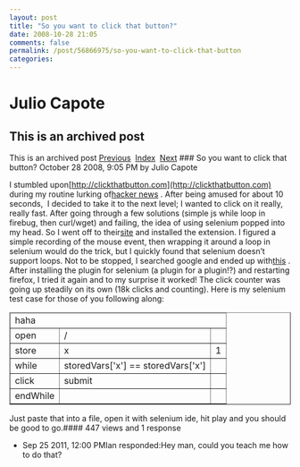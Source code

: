```yaml
---
layout: post
title: "So you want to click that button?"
date: 2008-10-28 21:05
comments: false
permalink: /post/56866975/so-you-want-to-click-that-button
categories:
---
```


 # Julio Capote
## This is an archived post
This is an archived post
[Previous](../../../posts/2008/10/post/54266325/arrow-key-navigation-for-text-fields.html)  [Index](../../../index-2.html)  [Next](../../../posts/2009/01/post/67873462/useful-rails-routing-tips.html) ### So you want to click that button?
October 28 2008,  9:05 PM by Julio Capote

I stumbled upon[http://clickthatbutton.com](http://clickthatbutton.com) during my routine lurking of[hacker news](http://news.ycombinator.com) . After being amused for about 10 seconds,  I decided to take it to the next level; I wanted to click on it really, really fast. After going through a few solutions (simple js while loop in firebug, then curl/wget) and failing, the idea of using selenium popped into my head. So I went off to their[site](http://selenium-ide.openqa.org/download.jsp) and installed the extension. I figured a simple recording of the mouse event, then wrapping it around a loop in selenium would do the trick, but I quickly found that selenium doesn’t support loops. Not to be stopped, I searched google and ended up with[this](http://51elliot.blogspot.com/2008/02/selenium-ide-goto.html) . After installing the plugin for selenium (a plugin for a plugin!?) and restarting firefox, I tried it again and to my surprise it worked! The click counter was going up steadily on its own (18k clicks and counting). Here is my selenium test case for those of you following along:
<?xml version="1.0" encoding="UTF-8"?>
<!DOCTYPE html PUBLIC "-//W3C//DTD XHTML 1.0 Strict//EN" "http://www.w3.org/TR/xhtml1/DTD/xhtml1-strict.dtd">
<html xmlns="http://www.w3.org/1999/xhtml" xml:lang="en" lang="en">
<head profile="http://selenium-ide.openqa.org/profiles/test-case">
<meta http-equiv="Content-Type" content="text/html; charset=UTF-8" />
<link rel="selenium.base" href="http://clickthatbutton.com/" />
<title>haha</title>
</head>
<body>
<table cellpadding="1" cellspacing="1" border="1">
<thead>
<tr><td rowspan="1" colspan="3">haha</td></tr>
</thead><tbody>
<tr>
    <td>open</td>
    <td>/</td>
    <td></td>
</tr>
<tr>
    <td>store</td>
    <td>x</td>
    <td>1</td>
</tr>
<tr>
    <td>while</td>
    <td>storedVars['x'] == storedVars['x']</td>
    <td></td>
</tr>
<tr>
    <td>click</td>
    <td>submit</td>
    <td></td>
</tr>
<tr>
    <td>endWhile</td>
    <td></td>
    <td></td>
</tr>

</tbody></table>
</body>
</html>

Just paste that into a file, open it with selenium ide, hit play and you should be good to go.#### 447 views and 1 response

- Sep 25 2011, 12:00 PMIan responded:Hey man, could you teach me how to do that?

